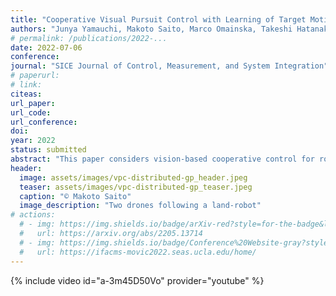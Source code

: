 ```yaml
---
title: "Cooperative Visual Pursuit Control with Learning of Target Motion via Distributed Gaussian Processes under Varying Visibility"
authors: "Junya Yamauchi, Makoto Saito, Marco Omainska, Takeshi Hatanaka and Masayuki Fujita"
# permalink: /publications/2022-...
date: 2022-07-06
conference:
journal: "SICE Journal of Control, Measurement, and System Integration"
# paperurl:
# link:
citeas:
url_paper:
url_code:
url_conference:
doi:
year: 2022
status: submitted
abstract: "This paper considers vision-based cooperative control for robotic networks pursuing a target object based on distributed Gaussian processes. We consider a situation where networked multiple robots are learning unknown motion of the target as a Gaussian process from different datasets. In this scene, some robots may lose sight of the target due to the limited field of view. To address the issue, we introduce a notion of time varying visibility set. Then, we propose a control law based on a distributed Gaussian process model, which is constructed from the Gaussian process model of each robot. By applying the proposed law to the error system, it is shown that the estimation and control errors are ultimately bounded with probability. Finally, the effectiveness of the proposed method is verified by simulation."
header:
  image: assets/images/vpc-distributed-gp_header.jpeg
  teaser: assets/images/vpc-distributed-gp_teaser.jpeg
  caption: "© Makoto Saito"
  image_description: "Two drones following a land-robot"
# actions:
  # - img: https://img.shields.io/badge/arXiv-red?style=for-the-badge&logo=Adobe&logoColor=white
  #   url: https://arxiv.org/abs/2205.13714
  # - img: https://img.shields.io/badge/Conference%20Website-gray?style=for-the-badge&logo=safari&logoColor=white
  #   url: https://ifacms-movic2022.seas.ucla.edu/home/
---
```


{% include video id="a-3m45D50Vo" provider="youtube" %}
